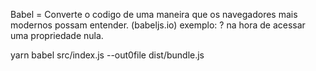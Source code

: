 Babel = Converte o codigo de uma maneira que os navegadores mais modernos possam entender. (babeljs.io) exemplo: ? na hora de acessar uma propriedade nula.


yarn babel src/index.js --out0file dist/bundle.js